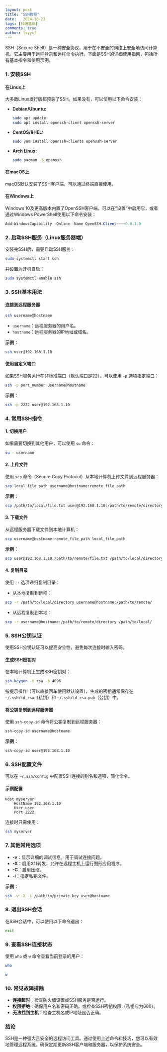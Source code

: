 ```yaml
---
layout: post
title: "SSH教程"
date:   2024-10-23
tags: [科研基础]
comments: true
author: lsyycf
---
```

SSH（Secure Shell）是一种安全协议，用于在不安全的网络上安全地访问计算机。它主要用于远程登录和远程命令执行。下面是SSH的详细使用指南，包括所有基本指令和使用示例。
<!-- more -->
### 1. 安装SSH

#### 在Linux上
大多数Linux发行版都预装了SSH。如果没有，可以使用以下命令安装：

- **Debian/Ubuntu:**
  ```bash
  sudo apt update
  sudo apt install openssh-client openssh-server
  ```

- **CentOS/RHEL:**
  ```bash
  sudo yum install openssh-clients openssh-server
  ```

- **Arch Linux:**
  ```bash
  sudo pacman -S openssh
  ```

#### 在macOS上
macOS默认安装了SSH客户端，可以通过终端直接使用。

#### 在Windows上
Windows 10及更高版本内置了OpenSSH客户端。可以在“设置”中启用它，或者通过Windows PowerShell使用以下命令安装：

```powershell
Add-WindowsCapability -Online -Name OpenSSH.Client~~~~0.0.1.0
```

### 2. 启动SSH服务（Linux服务器端）

安装完SSH后，需要启动SSH服务：

```bash
sudo systemctl start ssh
```

并设置为开机自启：

```bash
sudo systemctl enable ssh
```

### 3. SSH基本用法

#### 连接到远程服务器

```bash
ssh username@hostname
```

- `username`：远程服务器的用户名。
- `hostname`：远程服务器的IP地址或域名。

**示例：**
```bash
ssh user@192.168.1.10
```

#### 使用自定义端口

如果SSH服务运行在非标准端口（默认端口是22），可以使用 `-p` 选项指定端口：

```bash
ssh -p port_number username@hostname
```

**示例：**
```bash
ssh -p 2222 user@192.168.1.10
```

### 4. 常用SSH指令

#### 1. 切换用户

如果需要切换到其他用户，可以使用 `su` 命令：

```bash
su - username
```

#### 2. 上传文件

使用 `scp` 命令（Secure Copy Protocol）从本地计算机上传文件到远程服务器：

```bash
scp local_file_path username@hostname:remote_file_path
```

**示例：**
```bash
scp /path/to/local/file.txt user@192.168.1.10:/path/to/remote/directory/
```

#### 3. 下载文件

从远程服务器下载文件到本地计算机：

```bash
scp username@hostname:remote_file_path local_file_path
```

**示例：**
```bash
scp user@192.168.1.10:/path/to/remote/file.txt /path/to/local/directory/
```

#### 4. 复制目录

使用 `-r` 选项递归复制目录：

- 从本地复制到远程：

```bash
scp -r /path/to/local/directory username@hostname:/path/to/remote/
```

- 从远程复制到本地：

```bash
scp -r username@hostname:/path/to/remote/directory /path/to/local/
```

### 5. SSH公钥认证

使用SSH公钥认证可以提高安全性，避免每次连接时输入密码。

#### 生成SSH密钥对

在本地计算机上生成SSH密钥对：

```bash
ssh-keygen -t rsa -b 4096
```

按提示操作（可以直接回车使用默认设置），生成的密钥通常保存在 `~/.ssh/id_rsa`（私钥）和 `~/.ssh/id_rsa.pub`（公钥）中。

#### 将公钥复制到远程服务器

使用 `ssh-copy-id` 命令将公钥复制到远程服务器：

```bash
ssh-copy-id username@hostname
```

**示例：**
```bash
ssh-copy-id user@192.168.1.10
```

### 6. SSH配置文件

可以在 `~/.ssh/config` 中配置SSH连接的别名和选项，简化命令。

#### 示例配置

```plaintext
Host myserver
    HostName 192.168.1.10
    User user
    Port 2222
```

连接时只需使用：

```bash
ssh myserver
```

### 7. 其他常用选项

- **-v**：显示详细的调试信息，用于调试连接问题。
- **-X**：启用X11转发，允许在远程主机上运行图形应用程序。
- **-C**：启用压缩。
- **-i**：指定私钥文件。

**示例：**
```bash
ssh -v -X -i /path/to/private_key user@hostname
```

### 8. 退出SSH会话

在SSH会话中，可以使用以下命令退出：

```bash
exit
```

### 9. 查看SSH连接状态

使用 `who` 或 `w` 命令查看当前登录的用户：

```bash
who
```
```bash
w
```

### 10. 常见故障排除

- **连接超时**：检查防火墙设置或SSH服务是否运行。
- **权限拒绝**：确保用户名和密码正确，或检查SSH密钥权限（私钥应为600）。
- **无法找到主机**：检查主机名或IP地址是否正确。

### 结论

SSH是一种强大且安全的远程访问工具。通过使用上述命令和技巧，您可以有效地管理远程系统。确保定期更新SSH客户端和服务器，以保护系统安全。
